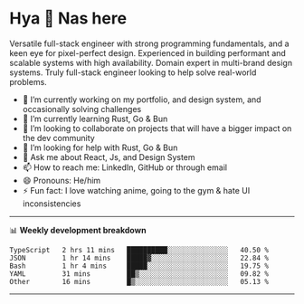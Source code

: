 # Hya 👋 Nas here

Versatile full-stack engineer with strong programming fundamentals, and a keen eye for pixel-perfect design. Experienced in building performant and scalable systems with high availability. Domain expert in multi-brand design systems. Truly full-stack engineer looking to help solve real-world problems.

- 🔭 I’m currently working on my portfolio, and design system, and occasionally solving challenges
- 🌱 I’m currently learning Rust, Go & Bun
- 👯 I’m looking to collaborate on projects that will have a bigger impact on the dev community
- 🤔 I’m looking for help with Rust, Go & Bun
- 💬 Ask me about React, Js, and Design System
- 📫 How to reach me: LinkedIn, GitHub or through email
- 😄 Pronouns: He/him
- ⚡ Fun fact: I love watching anime, going to the gym & hate UI inconsistencies

-------
📊 **Weekly development breakdown**
<!--START_SECTION:waka-->

```text
TypeScript   2 hrs 11 mins   ██████████░░░░░░░░░░░░░░░   40.50 %
JSON         1 hr 14 mins    █████▓░░░░░░░░░░░░░░░░░░░   22.84 %
Bash         1 hr 4 mins     █████░░░░░░░░░░░░░░░░░░░░   19.75 %
YAML         31 mins         ██▒░░░░░░░░░░░░░░░░░░░░░░   09.82 %
Other        16 mins         █▒░░░░░░░░░░░░░░░░░░░░░░░   05.13 %
```

<!--END_SECTION:waka-->
-------
